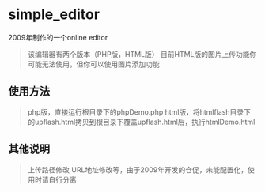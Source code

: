 # simple_editor
2009年制作的一个online editor
> 该编辑器有两个版本（PHP版，HTML版）
> 目前HTML版的图片上传功能你可能无法使用，但你可以使用图片添加功能
## 使用方法
> php版，直接运行根目录下的phpDemo.php
> html版，将htmlflash目录下的upflash.html拷贝到根目录下覆盖upflash.html后，执行htmlDemo.html

## 其他说明
> 上传路径修改 URL地址修改等，由于2009年开发的仓促，未能配置化，使用时请自行分离
